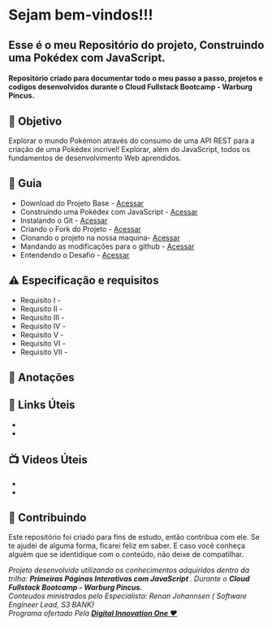 
<h1> Sejam bem-vindos!!! </h1>
<h2> Esse é o meu Repositório do projeto, Construindo uma Pokédex com JavaScript. </h2>

<h4> 
Repositório criado para documentar todo o meu passo a passo, projetos e codigos  desenvolvidos durante o Cloud Fullstack Bootcamp - Warburg Pincus.

</h4>


<h2> 🎯 Objetivo </h2>
Explorar o mundo Pokémon através do consumo de uma API REST para a criação de uma Pokédex incrível! 
Explorar, além do JavaScript, todos os fundamentos de desenvolvimento Web aprendidos.


<h2 dir="auto"> 🚦 Guia </h2>
<ul dir="auto">
<li> Download do Projeto Base - <a href="https:// "> Acessar </a></li>
<li> Construindo uma Pokédex com JavaScript - <a href="https:// "> Acessar </a></li>
<li> Instalando o Git - <a href="https:// "> Acessar </a></li>
<li> Criando o Fork do Projeto -  <a href="https:// "> Acessar </a></li>
<li> Clonando o projeto na nossa maquina-  <a href="https:// "> Acessar </a></li>
<li> Mandando as modificações para o github -  <a href="https:// "> Acessar </a></li>
<li> Entendendo o Desafio - <a href="https:// "> Acessar </a></li>
</ul>

<h2 dir="auto"> ⚠️ Especificação e requisitos </h2>
<ul dir="auto">
<li> Requisito I -   </li>
<li> Requisito II -   </li>
<li> Requisito III -    </li>
<li> Requisito IV -   </li>
<li> Requisito V -    </li>
<li> Requisito VI -    </li>
<li> Requisito VII -    </li>
</ul>

<h2 dir="auto"> 📖 Anotações </h2>

<h2 dir="auto"> 🔗 Links Úteis </h2>
<ul dir="auto">
<li><a href="https://">  </a></li>
<li><a href="https://">  </a></li>

</ul>

<h2 dir="auto"> 📺 Videos Úteis </h2>
<ul dir="auto">
<li><a href="https://">  </a></li>
<li><a href="https://">  </a></li>

</ul>


<h2 dir="auto"> 🤝 Contribuindo </h2>

<p dir="auto">Este repositório foi criado para fins de estudo, então contribua com ele. Se te ajudei de alguma forma, ficarei feliz em
saber. E caso você conheça alguém que se identidique com o conteúdo, não deixe de compatilhar.</p>


<p dir="auto"> 
 <em>
  Projeto desenvolvido utilizando os conhecimentos adquiridos dentro da trilha: <strong> Primeiras Páginas Interativas com JavaScript </strong>. 
  Durante o  <strong> Cloud Fullstack Bootcamp - Warburg Pincus. </strong><br>
  Conteudos ministrados pelo Especialista: Renan Johannsen ( Software Engineer Lead, S3 BANK) <br>
  Programa ofertado Pela <a href=" https://www.dio.me/"> <strong>  Digital Innovation One ❤️ </strong></a>
 </em> 
 
</p>
